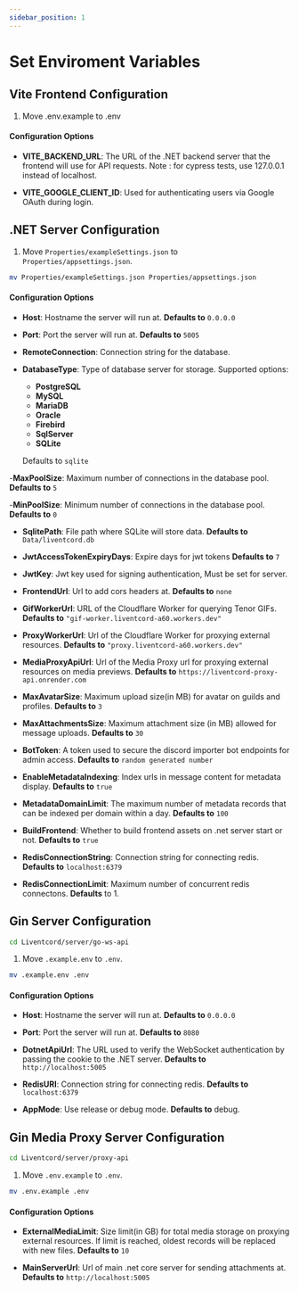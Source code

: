 ```yaml
---
sidebar_position: 1
---
```


# Set Enviroment Variables

## Vite Frontend Configuration
1. Move .env.example to .env

#### Configuration Options
  - **VITE_BACKEND_URL**:
    The URL of the .NET backend server that the frontend will use for API requests.
    Note : for cypress tests, use 127.0.0.1 instead of localhost.
  
  - **VITE_GOOGLE_CLIENT_ID**:
    Used for authenticating users via Google OAuth during login.

## .NET Server Configuration
1. Move `Properties/exampleSettings.json` to `Properties/appsettings.json`.
```bash
mv Properties/exampleSettings.json Properties/appsettings.json
```

#### Configuration Options
  - **Host**:
    Hostname the server will run at.
    **Defaults to** `0.0.0.0`

  - **Port**:
    Port the server will run at.
    **Defaults to** `5005`

  - **RemoteConnection**:
    Connection string for the database.

  - **DatabaseType**:
    Type of database server for storage. Supported options:
      - **PostgreSQL**
      - **MySQL**
      - **MariaDB**
      - **Oracle**
      - **Firebird**
      - **SqlServer**
      - **SQLite**
    
    Defaults to `sqlite`

  -**MaxPoolSize**: 
    Maximum number of connections in the database pool.
    **Defaults to** `5`
    
  -**MinPoolSize**: 
    Minimum number of connections in the database pool.
    **Defaults to** `0`

  - **SqlitePath**:
    File path where SQLite will store data.
    **Defaults to** `Data/liventcord.db`
    
  - **JwtAccessTokenExpiryDays**:
    Expire days for jwt tokens
    **Defaults to** `7`

  - **JwtKey**:
    Jwt key used for signing authentication, Must be set for server.

  - **FrontendUrl**:
    Url to add cors headers at.
    **Defaults to** `none`

  - **GifWorkerUrl**: 
    URL of the Cloudflare Worker for querying Tenor GIFs.
    **Defaults to** `"gif-worker.liventcord-a60.workers.dev"`

  - **ProxyWorkerUrl**:
    Url of the Cloudflare Worker for proxying external resources.
    **Defaults to** `"proxy.liventcord-a60.workers.dev"`

  - **MediaProxyApiUrl**:
    Url of the Media Proxy url for proxying external resources on media previews.
    **Defaults to** `https://liventcord-proxy-api.onrender.com`
    

  - **MaxAvatarSize**:
    Maximum upload size(in MB) for avatar on guilds and profiles.
    **Defaults to** `3`
  
  - **MaxAttachmentsSize**:
    Maximum attachment size (in MB) allowed for message uploads.
    **Defaults to** `30`
  
  - **BotToken**:
    A token used to secure the discord importer bot endpoints for admin access.
    **Defaults to** `random generated number`
    
  - **EnableMetadataIndexing**:
    Index urls in message content for metadata display.
    **Defaults to** `true`

  - **MetadataDomainLimit**:
    The maximum number of metadata records that can be indexed per domain within a day.
    **Defaults to** `100`
  
  - **BuildFrontend**:
    Whether to build frontend assets on .net server start or not.
    **Defaults to** `true`

  - **RedisConnectionString**:
    Connection string for connecting redis.
    **Defaults to** `localhost:6379`

  - **RedisConnectionLimit**:
    Maximum number of concurrent redis connectons. 
    **Defaults** to 1.

## Gin Server Configuration
```bash
cd Liventcord/server/go-ws-api
```
1. Move `.example.env` to `.env`.

```bash
mv .example.env .env
```
#### Configuration Options
  - **Host**:
    Hostname the server will run at.
    **Defaults to** `0.0.0.0`

  - **Port**:
    Port the server will run at.
    **Defaults to** `8080`

  - **DotnetApiUrl**:
    The URL used to verify the WebSocket authentication by passing the cookie to the .NET server.
    **Defaults to** `http://localhost:5005`
  
  - **RedisURI**:
    Connection string for connecting redis.
    **Defaults to** `localhost:6379`

  - **AppMode**:
    Use release or debug mode.
    **Defaults to** debug.

## Gin Media Proxy Server Configuration
```bash
cd Liventcord/server/proxy-api
```
1. Move `.env.example` to `.env`.
```bash
mv .env.example .env
```

#### Configuration Options

  - **ExternalMediaLimit**:
    Size limit(in GB) for total media storage on proxying external resources. If limit is reached, oldest records will be replaced with new files.
    **Defaults to** `10`

  - **MainServerUrl**:
    Url of main .net core server for sending attachments at.
    **Defaults to** `http://localhost:5005`